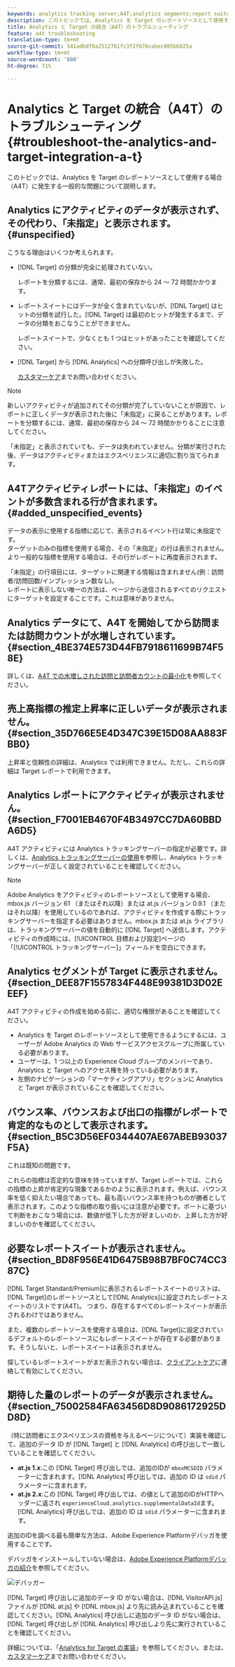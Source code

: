 ```yaml
---
keywords: analytics tracking server;A4T;analytics segments;report suites;incorrect data;orphaned;sdid;VisitorAPI.js;mboxMCSDID;phantom;unspecified
description: このトピックでは、Analytics を Target のレポートソースとして使用する場合（A4T）に発生する一般的な問題について説明します。
title: Analytics と Target の統合（A4T）のトラブルシューティング
feature: a4t troubleshooting
translation-type: tm+mt
source-git-commit: 541adbdf8a2512761fc3f2f676cabec085b6825a
workflow-type: tm+mt
source-wordcount: '880'
ht-degree: 71%

---
```



# Analytics と Target の統合（A4T）のトラブルシューティング{#troubleshoot-the-analytics-and-target-integration-a-t}

このトピックでは、Analytics を Target のレポートソースとして使用する場合（A4T）に発生する一般的な問題について説明します。

## Analytics にアクティビティのデータが表示されず、その代わり、「未指定」と表示されます。{#unspecified}

こうなる理由はいくつか考えられます。

* [!DNL Target] の分類が完全に処理されていない。

   レポートを分類するには、通常、最初の保存から 24 ～ 72 時間かかります。

* レポートスイートにはデータが全く含まれていないが、[!DNL Target] はヒットの分類を試行した。[!DNL Target] は最初のヒットが発生するまで、データの分類をおこなうことができません。

   レポートスイートで、少なくとも 1 つはヒットがあったことを確認してください。

* [!DNL Target] から [!DNL Analytics] への分類呼び出しが失敗した。

   [カスタマーケア](/help/cmp-resources-and-contact-information.md#reference_ACA3391A00EF467B87930A450050077C)までお問い合わせください。

>[!NOTE]
>
>新しいアクティビティが追加されてその分類が完了していないことが原因で、レポートに正しくデータが表示された後に「未指定」に戻ることがあります。レポートを分類するには、通常、最初の保存から 24 ～ 72 時間かかりることに注意してください。
>
>「未指定」と表示されていても、データは失われていません。分類が実行された後、データはアクティビティまたはエクスペリエンスに適切に割り当てられます。

## A4Tアクティビティレポートには、「未指定」のイベントが多数含まれる行が含まれます。{#added_unspecified_events}

データの表示に使用する指標に応じて、表示されるイベント行は常に未指定です。\
ターゲットのみの指標を使用する場合、その「未指定」の行は表示されません。
より一般的な指標を使用する場合は、その行がレポートに再度表示されます。

「未指定」の行項目には、ターゲットに関連する情報は含まれません(例：訪問者/訪問回数/インプレッション数なし)。\
レポートに表示しない唯一の方法は、ページから送信されるすべてのリクエストにターゲットを設定することです。これは意味がありません。

## Analytics データにて、A4T を開始してから訪問または訪問カウントが水増しされています。{#section_4BE374E573D44FB7918611699B74F58E}

詳しくは、[A4T での水増しされた訪問と訪問者カウントの最小化](/help/c-integrating-target-with-mac/a4t/c-a4t-troubleshooting/minimizing-inflated-visit-and-visitor-counts-a4t.md#concept_A515C2DE126E44B6AD97754C2C6D5235)を参照してください。

## 売上高指標の推定上昇率に正しいデータが表示されません。{#section_35D766E5E4D347C39E15D08AA883FBB0}

上昇率と信頼性の詳細は、Analytics では利用できません。ただし、これらの詳細は Target レポートで利用できます。

## Analytics レポートにアクティビティが表示されません。 {#section_F7001EB4670F4B3497CC7DA60BBDA6D5}

A4T アクティビティには Analytics トラッキングサーバーの指定が必要です。詳しくは、[Analytics トラッキングサーバーの使用](/help/c-integrating-target-with-mac/a4t/analytics-tracking-server.md#task_72077BA7E93C4A65A715A18F32228823)を参照し、Analytics トラッキングサーバーが正しく設定されていることを確認してください。

>[!NOTE]
>
>Adobe Analytics をアクティビティのレポートソースとして使用する場合、 mbox.js バージョン 61 （またはそれ以降）または at.js バージョン 0.9.1 （またはそれ以降）を使用しているのであれば、アクティビティを作成する際にトラッキングサーバーを指定する必要はありません。mbox.js または at.js ライブラリは、トラッキングサーバーの値を自動的に [!DNL Target] へ送信します。アクティビティの作成時には、[!UICONTROL 目標および設定]ページの「[!UICONTROL トラッキングサーバー]」フィールドを空白にできます。

## Analytics セグメントが Target に表示されません。  {#section_DEE87F1557834F448E99381D3D02EEEF}

A4T アクティビティの作成を始める前に、適切な権限があることを確認してください。

* Analytics を Target のレポートソースとして使用できるようにするには、ユーザーが Adobe Analytics の Web サービスアクセスグループに所属している必要があります。
* ユーザーは、1 つ以上の Experience Cloud グループのメンバーであり、Analytics と Target へのアクセス権を持っている必要があります。
* 左側のナビゲーションの「マーケティングアプリ」セクションに Analytics と Target が表示されていることを確認してください。

## バウンス率、バウンスおよび出口の指標がレポートで肯定的なものとして表示されます。  {#section_B5C3D56EF0344407AE67ABEB93037F5A}

これは既知の問題です。

これらの指標は否定的な意味を持っていますが、Target レポートでは、これらの指標の上昇が肯定的な現象であるかのように表示されます。例えば、バウンス率を低く抑えたい場合であっても、最も高いバウンス率を持つものが勝者として表示されます。このような指標の取り扱いには注意が必要です。ポートに基づいて判断をおこなう場合には、数値が低下した方が好ましいのか、上昇した方が好ましいのかを確認してください。

## 必要なレポートスイートが表示されません。{#section_BD8F956E41D6475B98B7BF0C74CC387C}

[!DNL Target Standard/Premium]に表示されるレポートスイートのリストは、[!DNL Target]のレポートソースとして[!DNL Analytics]に設定されたレポートスイートのリストです(A4T)。 つまり、存在するすべてのレポートスイートが表示されるわけではありません。

また、複数のレポートソースを使用する場合は、[!DNL Target]に設定されているデフォルトのレポートソースにもレポートスイートが存在する必要があります。そうしないと、レポートスイートは表示されません。

探しているレポートスイートがまだ表示されない場合は、[クライアントケア](/help/cmp-resources-and-contact-information.md#reference_ACA3391A00EF467B87930A450050077C)に連絡して有効にしてください。

## 期待した量のレポートのデータが表示されません。{#section_75002584FA63456D8D9086172925DD8D}

（特に訪問者にエクスペリエンスの資格を与えるページについて）実装を確認して、追加のデータ ID が [!DNL Target] と [!DNL Analytics] の呼び出しで一致していることを確認してください。

* **at.js 1.x**:この [!DNL Target] 呼び出しでは、追加のIDが `mboxMCSDID` パラメーターに含まれます。[!DNL Analytics] 呼び出しでは、追加の ID は `sdid` パラメーターに含まれます。
* **at.js 2.x**:この [!DNL Target] 呼び出しでは、の値として追加のIDがHTTPヘッダーに返され `experienceCloud.analytics.supplementalDataId`ます。[!DNL Analytics] 呼び出しでは、追加の ID は `sdid` パラメーターに含まれます。

追加のIDを調べる最も簡単な方法は、Adobe Experience Platformデバッガを使用することです。

デバッガをインストールしていない場合は、[Adobe Experience Platformデバッガの紹介](https://experienceleague.adobe.com/docs/platform-learn/tutorials/data-ingestion/web-sdk/introduction-to-the-experience-platform-debugger.html)を参照してください。

![デバッガー](/help/c-integrating-target-with-mac/a4t/assets/debugger.png)

[!DNL Target] 呼び出しに追加のデータ ID がない場合は、[!DNL VisitorAPI.js] ファイルが [!DNL at.js] や [!DNL mbox.js] より先に読み込まれていることを確認してください。[!DNL Analytics] 呼び出しに追加のデータ ID がない場合は、[!DNL Target] 呼び出しが [!DNL Analytics] 呼び出しより先に実行されていることを確認してください。

詳細については、「[Analytics for Target の実装](/help/c-integrating-target-with-mac/a4t/a4timplementation.md#concept_CE78750AC2A4487D8ACD9369B3EAC85A)」を参照してください。または、[カスタマーケア](/help/cmp-resources-and-contact-information.md#reference_ACA3391A00EF467B87930A450050077C)までお問い合わせください。
